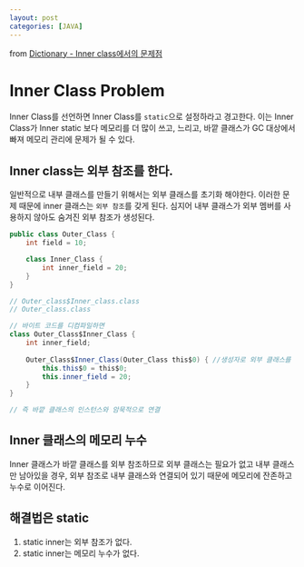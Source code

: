 ```yaml
---
layout: post
categories: [JAVA]
---
```


from [Dictionary - Inner class에서의 문제점](https://github.com/newkayak12/Dictionary/blob/master/java/09.InnerClassProblem.md)

# Inner Class Problem

Inner Class를 선언하면 Inner Class를 `static`으로 설정하라고 경고한다.
이는 Inner Class가 Inner static 보다 메모리를 더 많이 쓰고, 느리고, 바깥 클래스가 GC 대상에서 빠져 메모리 관리에 문제가 될 수 있다.

## Inner class는 외부 참조를 한다. 
일반적으로 내부 클래스를 만들기 위해서는 외부 클래스를 초기화 해야한다. 이러한 문제 때문에 inner 클래스는 `외부 참조`를 갖게 된다. 심지어 내부 클래스가 외부 멤버를
사용하지 않아도 숨겨진 외부 참조가 생성된다. 
```java
public class Outer_Class {
    int field = 10;

    class Inner_Class {
        int inner_field = 20;
    }
}

// Outer_class$Inner_class.class
// Outer_class.class

// 바이트 코드를 디컴파일하면
class Outer_Class$Inner_Class {
    int inner_field;
    
    Outer_Class$Inner_Class(Outer_Class this$0) { //생성자로 외부 클래스를 매개 변수로 받아서 초기화
        this.this$0 = this$0;
        this.inner_field = 20;
    }
}

// 즉 바깥 클래스의 인스턴스와 암묵적으로 연결
```

## Inner 클래스의 메모리 누수
Inner 클래스가 바깥 클래스를 외부 참조하므로 외부 클래스는 필요가 없고 내부 클래스만 남아있을 경우, 외부 참조로 내부 클래스와
연결되어 있기 때문에 메모리에 잔존하고 누수로 이어진다.


## 해결법은 static
1. static inner는 외부 참조가 없다.
2. static inner는 메모리 누수가 없다.